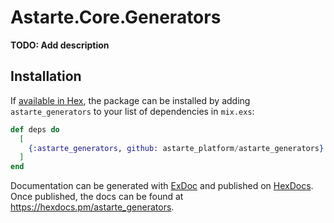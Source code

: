 # Astarte.Core.Generators

**TODO: Add description**

## Installation

If [available in Hex](https://hex.pm/docs/publish), the package can be installed
by adding `astarte_generators` to your list of dependencies in `mix.exs`:

```elixir
def deps do
  [
    {:astarte_generators, github: astarte_platform/astarte_generators}
  ]
end
```

Documentation can be generated with [ExDoc](https://github.com/elixir-lang/ex_doc)
and published on [HexDocs](https://hexdocs.pm). Once published, the docs can
be found at <https://hexdocs.pm/astarte_generators>.

